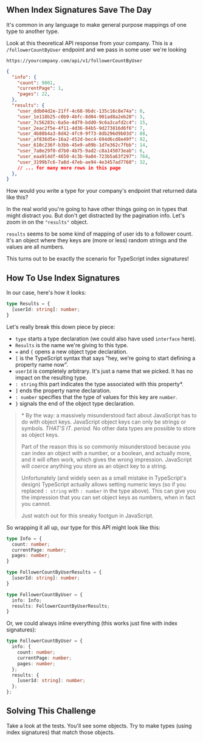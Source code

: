 ## When Index Signatures Save The Day

It's common in any language to make general purpose mappings of one type to another type.

Look at this theoretical API response from your company.  This is a `/followerCountByUser` endpoint and we pass in some user we're looking

```text
https://yourcompany.com/api/v1/followerCountByUser
```

```json
{
  "info": {
    "count": 9001,
    "currentPage": 1,
    "pages": 22,
  },
  "results": {
    "user_ddb04d2e-21ff-4c68-9bdc-135c16c8e74a": 0,
    "user_1e118b25-c0b9-4bfc-8d04-901ad8a2eb20": 3,
    "user_7c56283c-6a5e-4d79-bdd0-9c6a3cafd2c4": 15,
    "user_2eac2f5e-4f11-4d36-84b5-9d273816d6f6": 7,
    "user_4b88b4a3-8d42-4fc9-9f73-8db296d9b03d": 88,
    "user_af836d5e-16a2-452d-bec4-694d6cd8e49f": 92,
    "user_610c236f-b3bb-45e9-a09b-1d7e362c7fbb": 14,
    "user_7a8e29f0-d7b0-4b75-9ad2-c8a145073eab": 6,
    "user_eaa914df-4650-4c3b-9a04-723b5a63f297": 764,
    "user_3199b7c6-7a8d-47eb-ae94-4e3457ad7760": 32,
    // ... for many more rows in this page
  },
}
```

How would you write a type for your company's endpoint that returned data like this?

In the real world you're going to have other things going on in types that might distract you.  But don't get distracted by the pagination info.  Let's zoom in on the `"results"` object.

`results` seems to be some kind of mapping of user ids to a follower count.  It's an object where they keys are (more or less) random strings and the values are all numbers.

This turns out to be exactly the scenario for TypeScript index signatures!

## How To Use Index Signatures

In our case, here's how it looks:

```ts
type Results = {
  [userId: string]: number;
}
```

Let's really break this down piece by piece:

- `type` starts a type declaration (we could also have used `interface` here).
- `Results` is the name we're giving to this type.
- `=` and `{` opens a new object type declaration.
- `[` is the TypeScript syntax that says "hey, we're going to start defining a property name now".
- `userId` is completely arbitrary.  It's just a name that we picked.  It has no impact on the resulting type.
- `: string` this part indicates the type associated with this property\*.
- `]` ends the property name declaration.
- `: number` specifies that the type of values for this key are `number`.
- `}` signals the end of the object type declaration.

> \* By the way: a massively misunderstood fact about JavaScript has to do with object keys.  JavaScript object keys can only be strings or symbols.  _THAT'S IT_.  _period_.  No other data types are possible to store as object keys.
>
> Part of the reason this is so commonly misunderstood because you can index an object with a number, or a boolean, and actually more, and it will often work, which gives the wrong impression.  JavaScript will _coerce_ anything you store as an object key to a string.
>
> Unfortunately (and widely seen as a small mistake in TypeScript's design) TypeScript actually allows setting numeric keys (so if you replaced `: string` with `: number` in the type above).  This can give you the impression that you can set object keys as numbers, when in fact you cannot.
>
> Just watch out for this sneaky footgun in JavaScript.

So wrapping it all up, our type for this API might look like this:

```ts
type Info = {
  count: number;
  currentPage: number;
  pages: number;
}

type FollowerCountByUserResults = {
  [userId: string]: number;
}

type FollowerCountByUser = {
  info: Info;
  results: FollowerCountByUserResults;
}
```

Or, we could always inline everything (this works just fine with index signatures):

```ts
type FollowerCountByUser = {
  info: {
    count: number;
    currentPage: number;
    pages: number;
  };
  results: {
    [userId: string]: number;
  };
};
```

## Solving This Challenge

Take a look at the tests.  You'll see some objects.  Try to make types (using index signatures) that match those objects.

